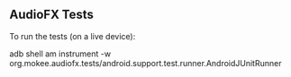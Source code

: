 ## AudioFX Tests

To run the tests (on a live device):

  adb shell am instrument -w org.mokee.audiofx.tests/android.support.test.runner.AndroidJUnitRunner